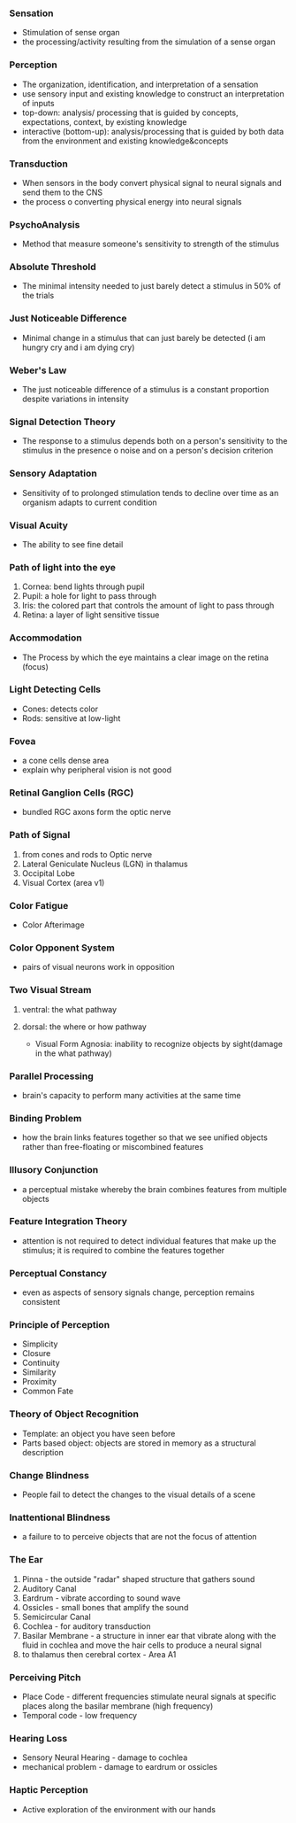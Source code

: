 ### Sensation 
- Stimulation of sense organ
- the processing/activity resulting from the simulation of a sense organ

### Perception 
- The organization, identification, and interpretation of a sensation
- use sensory input and existing knowledge to construct an interpretation of inputs
- top-down: analysis/ processing that is guided by concepts, expectations, context, by existing knowledge
- interactive (bottom-up): analysis/processing that is guided by both data from the environment and existing knowledge&concepts

### Transduction 
- When sensors in the body convert physical signal to neural signals and send them to the CNS
- the process o converting physical energy into neural signals

### PsychoAnalysis
- Method that measure someone's sensitivity to strength of the stimulus

### Absolute Threshold
- The minimal intensity needed to just barely detect a stimulus in 50% of the trials

### Just Noticeable Difference 
- Minimal change in a stimulus that can just barely be detected (i am hungry cry and i am dying cry)

### Weber's Law
- The just noticeable difference of a stimulus is a constant proportion despite variations in intensity

### Signal Detection Theory
- The response to a stimulus depends both on a person's sensitivity to the stimulus in the presence o noise and on a person's decision criterion

### Sensory Adaptation 
- Sensitivity of to prolonged stimulation tends to decline over time as an organism adapts to current condition

### Visual Acuity
- The ability to see fine detail

### Path of light into the eye
1. Cornea: bend lights through pupil
2. Pupil: a hole for light to pass through
3. Iris: the colored part that controls the amount of light to pass through 
4. Retina: a layer of light sensitive tissue

### Accommodation
- The Process by which the eye maintains a clear image on the retina (focus)

### Light Detecting Cells
- Cones: detects color
- Rods: sensitive at low-light 

### Fovea
- a cone cells dense area
- explain why peripheral vision is not good

### Retinal Ganglion Cells (RGC)
- bundled RGC axons form the optic nerve

### Path of Signal
1. from cones and rods to Optic nerve
2. Lateral Geniculate Nucleus (LGN) in thalamus
3. Occipital Lobe 
4. Visual Cortex (area v1)

### Color Fatigue
- Color Afterimage

### Color Opponent System
- pairs of visual neurons work in opposition

### Two Visual Stream
1. ventral: the what pathway
2. dorsal: the where or how pathway

    - Visual Form Agnosia: inability to recognize objects by sight(damage in the what pathway)

### Parallel Processing
- brain's capacity to perform many activities at the same time

### Binding Problem 
- how the brain links features together so that we see unified objects rather than free-floating or miscombined features

### Illusory Conjunction
-  a perceptual mistake whereby the brain combines features from multiple objects

### Feature Integration Theory
- attention is not required to detect individual features that make up the stimulus; it is required to combine the features together

### Perceptual Constancy
- even as aspects of sensory signals change, perception remains consistent

### Principle of Perception
- Simplicity
- Closure
- Continuity
- Similarity
- Proximity
- Common Fate

### Theory of Object Recognition
- Template: an object you have seen before
- Parts based object: objects are stored in memory as a structural description

### Change Blindness
- People fail to detect the changes to the visual details of a scene

### Inattentional Blindness
- a failure to to perceive objects that are not the focus of attention

### The Ear
1. Pinna - the outside "radar" shaped structure that gathers sound
2. Auditory Canal
3. Eardrum - vibrate according to sound wave
4. Ossicles - small bones that amplify the sound
5. Semicircular Canal 
6. Cochlea - for auditory transduction
7. Basilar Membrane - a structure in inner ear that vibrate along with the fluid in cochlea and move the hair cells to produce a neural signal
8. to thalamus then cerebral cortex - Area A1

### Perceiving Pitch
- Place Code - different frequencies stimulate neural signals at specific places along the basilar membrane (high frequency)
- Temporal code - low frequency

### Hearing Loss
- Sensory Neural Hearing - damage to cochlea
- mechanical problem - damage to eardrum or ossicles

### Haptic Perception
- Active exploration of the environment with our hands



